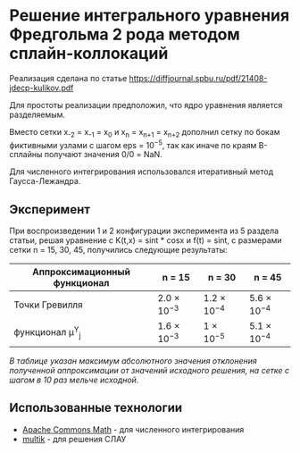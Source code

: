 # Решение интегрального уравнения Фредгольма 2 рода методом сплайн-коллокаций

Реализация сделана по статье https://diffjournal.spbu.ru/pdf/21408-jdecp-kulikov.pdf

Для простоты реализации предположил, что ядро уравнения является разделяемым.

Вместо сетки x<sub>-2</sub> = x<sub>-1</sub> = x<sub>0</sub> и x<sub>n</sub> = x<sub>n+1</sub> = x<sub>n+2</sub>
дополнил сетку по бокам фиктивными узлами с шагом eps = 10<sup>&minus;5</sup>, так как иначе по краям B-сплайны
получают значения 0/0 = NaN.

Для численного интегрирования использовался итеративный метод Гаусса-Лежандра.

## Эксперимент

При воспроизведении 1 и 2 конфигурации эксперимента из 5 раздела статьи, решая уравнение c
K(t,x) = sint * cosx и f(t) = sint, с размерами сетки n = 15, 30, 45, получились следующие результаты:

| Аппроксимационный функционал         | n = 15                | n = 30                | n = 45                |
|--------------------------------------|-----------------------|-----------------------|-----------------------|
| Точки Гревилля                       | 2.0 × 10<sup>−3</sup> | 1.2 × 10<sup>−4</sup> | 5.6 × 10<sup>−4</sup> |
| функционал μ<sup>Y</sup><sub>j</sub> | 1.6 × 10<sup>−3</sup> | 1 × 10<sup>−5</sup>   | 5.1 × 10<sup>−4</sup> |

*В таблице указан максимум абсолютного значения отклонения полученной аппроксимации от значений исходного решения,
на сетке с шагом в 10 раз мельче исходной.*

## Использованные технологии

- [Apache Commons Math](https://commons.apache.org/proper/commons-math/) - для численного интегрирования
- [multik](https://github.com/Kotlin/multik) - для решения СЛАУ